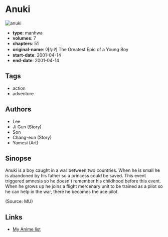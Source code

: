 # Anuki

![anuki](https://cdn.myanimelist.net/images/manga/2/6853.jpg)

-   **type**: manhwa
-   **volumes**: 7
-   **chapters**: 51
-   **original-name**: 아누키 The Greatest Epic of a Young Boy
-   **start-date**: 2001-04-14
-   **end-date**: 2001-04-14

## Tags

-   action
-   adventure

## Authors

-   Lee
-   Ji Gun (Story)
-   Son
-   Chang-eun (Story)
-   Yamesi (Art)

## Sinopse

Anuki is a boy caught in a war between two countries. When he is small he is abandoned by his father so a princess could be saved. This event triggered amnesia so he doesn't remember his childhood before this event.
When he grows up he joins a flight mercenary unit to be trained as a pilot so he can help in the war, there he becomes the ace pilot.

(Source: MU)

## Links

-   [My Anime list](https://myanimelist.net/manga/2999/Anuki)
